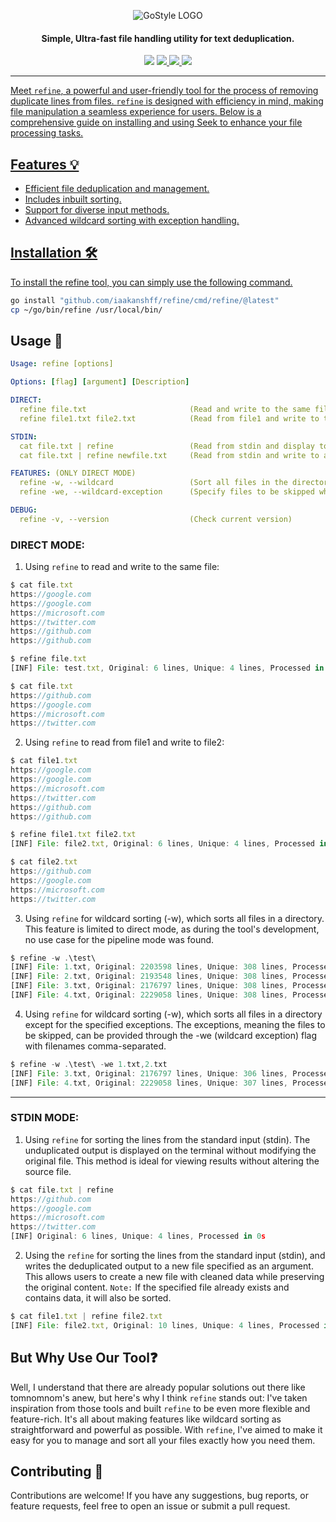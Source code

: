 <div align="center">

![GoStyle LOGO](https://i.imgur.com/wveX8z8.png)

</div>
<h4 align="center">Simple, Ultra-fast file handling utility for text deduplication.</h4>
<p align="center">
<img src="https://img.shields.io/github/go-mod/go-version/iaakanshff/crtfinder">
<!-- <a href="https://github.com/iaakanshff/crtfinder/releases"><img src="https://img.shields.io/github/downloads/iaakanshff/crtfinder/total"> -->
<a href="https://github.com/iaakanshff/crtfinder/graphs/contributors"><img src="https://img.shields.io/github/contributors-anon/iaakanshff/crtfinder">
<!-- <a href="https://github.com/iaakanshff/crtfinder/releases/"><img src="https://img.shields.io/github/release/iaakanshff/crtfinder"> -->
<a href="https://github.com/iaakanshff/crtfinder/issues"><img src="https://img.shields.io/github/issues-raw/iaakanshff/crtfinder">
<a href="https://github.com/iaakanshff/crtfinder/stars"><img src="https://img.shields.io/github/stars/iaakanshff/crtfinder">
<!-- <a href="https://github.com/iaakanshff/crtfinder/discussions"><img src="https://img.shields.io/github/discussions/iaakanshff/crtfinder"> -->
</p>

---

Meet `refine`, a powerful and user-friendly tool for the process of removing duplicate lines from files. `refine` is designed with efficiency in mind, making file manipulation a seamless experience for users. Below is a comprehensive guide on installing and using Seek to enhance your file processing tasks.

## Features 💡

- Efficient file deduplication and management.
- Includes inbuilt sorting.
- Support for diverse input methods.
- Advanced wildcard sorting with exception handling.

## Installation 🛠️
To install the refine tool, you can simply use the following command.
````bash
go install "github.com/iaakanshff/refine/cmd/refine/@latest"
cp ~/go/bin/refine /usr/local/bin/
````

## Usage 📘
```yaml
Usage: refine [options]

Options: [flag] [argument] [Description]

DIRECT:
  refine file.txt                       (Read and write to the same file)
  refine file1.txt file2.txt            (Read from file1 and write to the file2)

STDIN:
  cat file.txt | refine                 (Read from stdin and display to stdout)
  cat file.txt | refine newfile.txt     (Read from stdin and write to a specific file)

FEATURES: (ONLY DIRECT MODE)
  refine -w, --wildcard                 (Sort all files in the directory)
  refine -we, --wildcard-exception      (Specify files to be skipped while using wildcard)

DEBUG:
  refine -v, --version                  (Check current version)
```
### DIRECT MODE:

1) Using `refine` to read and write to the same file:
```js
$ cat file.txt
https://google.com
https://google.com
https://microsoft.com
https://twitter.com
https://github.com
https://github.com

$ refine file.txt
[INF] File: test.txt, Original: 6 lines, Unique: 4 lines, Processed in 108.2µs

$ cat file.txt
https://github.com
https://google.com
https://microsoft.com
https://twitter.com
```

2) Using `refine` to read from file1 and write to file2:
```js
$ cat file1.txt
https://google.com
https://google.com
https://microsoft.com
https://twitter.com
https://github.com
https://github.com

$ refine file1.txt file2.txt
[INF] File: file2.txt, Original: 6 lines, Unique: 4 lines, Processed in 101.1µs

$ cat file2.txt
https://github.com
https://google.com
https://microsoft.com
https://twitter.com
```

3) Using `refine` for wildcard sorting (-w), which sorts all files in a directory. This feature is limited to direct mode, as during the tool's development, no use case for the pipeline mode was found.
```js
$ refine -w .\test\
[INF] File: 1.txt, Original: 2203598 lines, Unique: 308 lines, Processed in 355.4838ms
[INF] File: 2.txt, Original: 2193548 lines, Unique: 308 lines, Processed in 357.8736ms
[INF] File: 3.txt, Original: 2176797 lines, Unique: 308 lines, Processed in 360.693ms
[INF] File: 4.txt, Original: 2229058 lines, Unique: 308 lines, Processed in 353.194ms
```

4) Using `refine` for wildcard sorting (-w), which sorts all files in a directory except for the specified exceptions. The exceptions, meaning the files to be skipped, can be provided through the -we (wildcard exception) flag with filenames comma-separated.
```js
$ refine -w .\test\ -we 1.txt,2.txt
[INF] File: 3.txt, Original: 2176797 lines, Unique: 306 lines, Processed in 265.4093ms
[INF] File: 4.txt, Original: 2229058 lines, Unique: 307 lines, Processed in 376.9528ms
```
---

### STDIN MODE:

1) Using `refine` for sorting the lines from the standard input (stdin). The unduplicated output is displayed on the terminal without modifying the original file. This method is ideal for viewing results without altering the source file.

```js
$ cat file.txt | refine
https://github.com
https://google.com
https://microsoft.com
https://twitter.com
[INF] Original: 6 lines, Unique: 4 lines, Processed in 0s
```


2) Using the `refine` for sorting the lines from the standard input (stdin), and writes the deduplicated output to a new file specified as an argument. This allows users to create a new file with cleaned data while preserving the original content. `Note:` If the specified file already exists and contains data, it will also be sorted.

```js
$ cat file1.txt | refine file2.txt
[INF] File: file2.txt, Original: 10 lines, Unique: 4 lines, Processed in 150.3µs
```
          
## But Why Use Our Tool❓ 

Well, I understand that there are already popular solutions out there like tomnomnom's anew, but here's why I think `refine` stands out: I've taken inspiration from those tools and built `refine` to be even more flexible and feature-rich. It's all about making features like wildcard sorting as straightforward and powerful as possible. With `refine`, I've aimed to make it easy for you to manage and sort all your files exactly how you need them.

## Contributing 🤝

Contributions are welcome! If you have any suggestions, bug reports, or feature requests, feel free to open an issue or submit a pull request.
